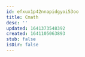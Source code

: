 ```yaml
---
id: efxux1p42nnapidgyoi53oo
title: Cmath
desc: ''
updated: 1641373548392
created: 1641105063893
stub: false
isDir: false
---
```




